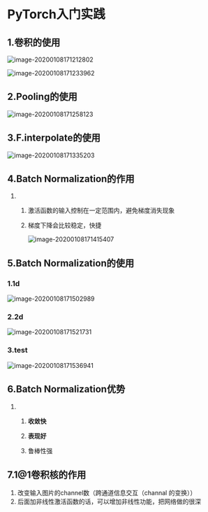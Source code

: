 # PyTorch入门实践

## 1.卷积的使用

![image-20200108171212802](https://tva1.sinaimg.cn/large/006tNbRwly1gap9r0cntvj31d20tsgq9.jpg)

![image-20200108171233962](https://tva1.sinaimg.cn/large/006tNbRwly1gap9ram0iuj311f0u0tbk.jpg)

## 2.Pooling的使用

![image-20200108171258123](https://tva1.sinaimg.cn/large/006tNbRwly1gap9rvgha2j310m0lwq5c.jpg)

## 3.F.interpolate的使用

![image-20200108171335203](https://tva1.sinaimg.cn/large/006tNbRwly1gap9s9bwbxj31f80n6atl.jpg)

## 4.Batch Normalization的作用

1. 1. 激活函数的输入控制在一定范围内，避免梯度消失现象

   2. 梯度下降会比较稳定，快捷

      ![image-20200108171415407](https://tva1.sinaimg.cn/large/006tNbRwly1gap9sy61vfj31rx0u04qp.jpg)

## 5.Batch Normalization的使用

### 1.1d

![image-20200108171502989](https://tva1.sinaimg.cn/large/006tNbRwly1gap9trw19ij31fu0mm4mf.jpg)

### 2.2d

![image-20200108171521731](https://tva1.sinaimg.cn/large/006tNbRwly1gapa2ps157j31j70u0gpf.jpg)

### 3.test

![image-20200108171536941](https://tva1.sinaimg.cn/large/006tNbRwly1gapa2n3rs7j31lz0u077s.jpg)

## 6.Batch Normalization优势

1. 1. **收敛快**

   2. **表现好**

   3. 鲁棒性强

      
      
      

## 7.1@1卷积核的作用

1. 改变输入图片的channel数（跨通道信息交互（channal  的变换））
2. 后面加非线性激活函数的话，可以增加非线性功能，把网络做的很深